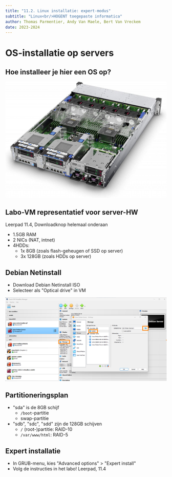 ```yaml
---
title: "11.2. Linux installatie: expert-modus"
subtitle: "Linux<br/>HOGENT toegepaste informatica"
author: Thomas Parmentier, Andy Van Maele, Bert Van Vreckem
date: 2023-2024
---
```


# OS-installatie op servers

## Hoe installeer je hier een OS op?

![HP Proliant](assets/expert-install-hw.jpg)

## Labo-VM representatief voor server-HW

Leerpad 11.4, Downloadknop helemaal onderaan

- 1.5GB RAM
- 2 NICs (NAT, intnet)
- 4HDDs:
    - 1x 8GB (zoals flash-geheugen of SSD op server)
    - 3x 128GB (zoals HDDs op server)

## Debian Netinstall

- Download Debian Netinstall ISO
- Selecteer als "Optical drive" in VM

![](assets/expert-install-iso.png)

## Partitioneringsplan

- "sda" is de 8GB schijf
    - `/boot`-partitie
    - swap-partitie
- "sdb", "sdc", "sdd" zijn de 128GB schijven
    - `/` (root-)partitie: RAID-10
    - `/var/www/html`: RAID-5

## Expert installatie

- In GRUB-menu, kies "Advanced options" > "Expert install"
- Volg de instructies in het labo! Leerpad, 11.4
